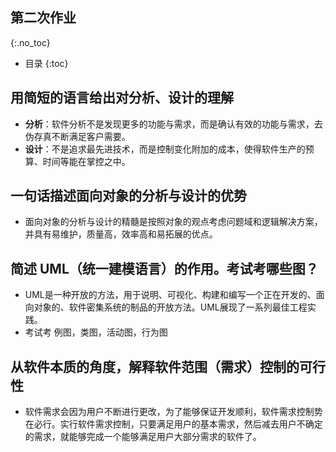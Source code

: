 ## 第二次作业
{:.no_toc}

* 目录
{:toc}

## 用简短的语言给出对分析、设计的理解
- **分析**：软件分析不是发现更多的功能与需求，而是确认有效的功能与需求，去伪存真不断满足客户需要。
- **设计**：不是追求最先进技术，而是控制变化附加的成本，使得软件生产的预算、时间等能在掌控之中。  
  
## 一句话描述面向对象的分析与设计的优势
- 面向对象的分析与设计的精髓是按照对象的观点考虑问题域和逻辑解决方案，并具有易维护，质量高，效率高和易拓展的优点。

## 简述 UML（统一建模语言）的作用。考试考哪些图？
- UML是一种开放的方法，用于说明、可视化、构建和编写一个正在开发的、面向对象的、软件密集系统的制品的开放方法。UML展现了一系列最佳工程实践。
- 考试考 例图，类图，活动图，行为图 

## 从软件本质的角度，解释软件范围（需求）控制的可行性
- 软件需求会因为用户不断进行更改，为了能够保证开发顺利，软件需求控制势在必行。实行软件需求控制，只要满足用户的基本需求，然后减去用户不确定的需求，就能够完成一个能够满足用户大部分需求的软件了。
